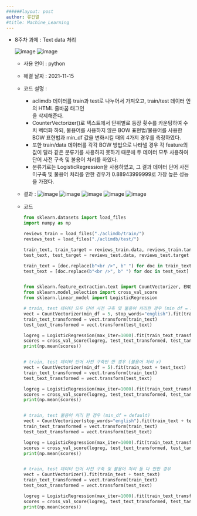 ```yaml
---
######layout: post
author: 류건열
#title: Machine_Learning
---
```



- 8주차 과제 : Text data 처리

    ![image](https://user-images.githubusercontent.com/34560965/141695398-38151577-0b29-4c73-a74c-b5650acd55d6.png)
    ![image](https://user-images.githubusercontent.com/34560965/141695401-c38ae5f0-20d2-4c0b-9755-6c59020b1133.png)

    - 사용 언어 : python
    - 해결 날짜 : 2021-11-15
    - 코드 설명 : 
         
        - aclimdb 데이터를 train과 test로 나누어서 가져오고, train/test 데이터 안의 HTML 줄바꿈 태그인 <br/>을 삭제해준다.
        - CounterVectorizer()로 텍스트에서 단위별로 등장 횟수를 카운팅하여 수치 벡터화 하되,  불용어를 사용하지 않은 BOW 표현법/불용어를 사용한 BOW 표현법과 min_df 값을 변화시킬 때의 4가지 경우를 측정하였다.
        - 또한 train/data 데이터를 각각 BOW 방법으로 나타낼 경우 각 feature의 값이 달라 같은 분류기를 사용하지 못하기 때문에 두 데이터 모두 사용하여 단어 사전 구축 및 불용어 처리를 하였다.
        - 분류기로는 LogisticRegression을 사용하였고, 그 결과 데이터 단어 사전 미구축 및 불용어 처리를 안한 경우가 0.88943999999로 가장 높은 성능을 가졌다.



    - 결과 : 
        ![image](https://user-images.githubusercontent.com/34560965/141695403-a5b1d545-d295-45b6-a9e8-3c1e59c431d1.png)
        ![image](https://user-images.githubusercontent.com/34560965/141695405-25134af5-ad10-428e-81e3-a0b87f1f622f.png)
        ![image](https://user-images.githubusercontent.com/34560965/141695407-59aa7351-c768-4d0c-91c1-303c271c86d0.png)
        ![image](https://user-images.githubusercontent.com/34560965/141695410-b012a5ae-7406-400f-ae97-d009f0876813.png)
        ![image](https://user-images.githubusercontent.com/34560965/141695412-3daff2f8-3f00-4bac-b20b-2e6a0070e470.png)


    - 코드	

        ```python
        from sklearn.datasets import load_files
        import numpy as np

        reviews_train = load_files("./aclimdb/train/")
        reviews_test = load_files("./aclimdb/test/")

        train_text, train_target = reviews_train.data, reviews_train.target
        test_text, test_target = reviews_test.data, reviews_test.target

        train_text = [doc.replace(b"<br />", b" ") for doc in train_text]
        test_text = [doc.replace(b"<br />", b" ") for doc in test_text]


        from sklearn.feature_extraction.text import CountVectorizer, ENGLISH_STOP_WORDS
        from sklearn.model_selection import cross_val_score
        from sklearn.linear_model import LogisticRegression

        # train, test 데이터 모두 단어 사전 구축 및 불용어 처리한 경우 (min df = 5)
        vect = CountVectorizer(min_df = 5, stop_words="english").fit(train_text + test_text)
        train_text_transformed = vect.transform(train_text)
        test_text_transformed = vect.transform(test_text)

        logreg = LogisticRegression(max_iter=1000).fit(train_text_transformed, train_target)
        scores = cross_val_score(logreg, test_text_transformed, test_target, cv=5)
        print(np.mean(scores))


        # train, test 데이터 단어 사전 구축만 한 경우 (불용어 처리 x)
        vect = CountVectorizer(min_df = 5).fit(train_text + test_text)
        train_text_transformed = vect.transform(train_text)
        test_text_transformed = vect.transform(test_text)

        logreg = LogisticRegression(max_iter=1000).fit(train_text_transformed, train_target)
        scores = cross_val_score(logreg, test_text_transformed, test_target, cv=5)
        print(np.mean(scores))


        # train, test 불용어 처리 한 경우 (min_df = default)
        vect = CountVectorizer(stop_words="english").fit(train_text + test_text)
        train_text_transformed = vect.transform(train_text)
        test_text_transformed = vect.transform(test_text)

        logreg = LogisticRegression(max_iter=1000).fit(train_text_transformed, train_target)
        scores = cross_val_score(logreg, test_text_transformed, test_target, cv=5)
        print(np.mean(scores))


        # train, test 데이터 단어 사전 구축 및 불용어 처리 둘 다 안한 경우
        vect = CountVectorizer().fit(train_text + test_text)
        train_text_transformed = vect.transform(train_text)
        test_text_transformed = vect.transform(test_text)

        logreg = LogisticRegression(max_iter=1000).fit(train_text_transformed, train_target)
        scores = cross_val_score(logreg, test_text_transformed, test_target, cv=5)
        print(np.mean(scores))
        ```
